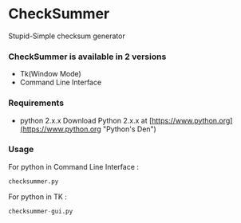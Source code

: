 # CheckSummer
Stupid-Simple checksum generator
### CheckSummer is available in 2 versions

* Tk(Window Mode)
* Command Line Interface

### Requirements
* python 2.x.x
Download Python 2.x.x at [https://www.python.org](https://www.python.org "Python's Den")

### Usage
For python in Command Line Interface :
```python
checksummer.py
```
For python in TK :
```python
checksummer-gui.py
```
